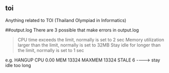 ## toi
Anything related to TOI (Thailand Olympiad in Informatics)

##output.log
There are 3 possible that make errors in output.log
>CPU time exceeds the limit, normally is set to 2 sec
>Memory utilization larger than the limit, normally is set to 32MB
>Stay idle for longer than the limit, normally is set to 1 sec

e.g. HANGUP CPU 0.00 MEM 13324 MAXMEM 13324 STALE 6 ----> stay idle too long
